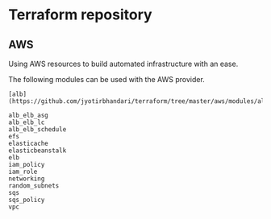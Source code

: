# Terraform repository

## AWS

Using AWS resources to build automated infrastructure with an ease. 

The following modules can be used with the AWS provider.

```
[alb](https://github.com/jyotirbhandari/terraform/tree/master/aws/modules/alb)

alb_elb_asg
alb_elb_lc
alb_elb_schedule
efs
elasticache
elasticbeanstalk
elb
iam_policy
iam_role
networking
random_subnets
sqs
sqs_policy
vpc
```
